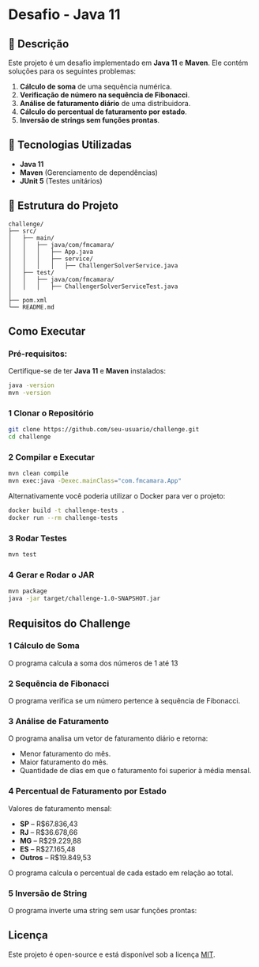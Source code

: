 # Desafio - Java 11

## 📌 Descrição
Este projeto é um desafio implementado em **Java 11** e **Maven**. Ele contém soluções para os seguintes problemas:

1. **Cálculo de soma** de uma sequência numérica.
2. **Verificação de número na sequência de Fibonacci**.
3. **Análise de faturamento diário** de uma distribuidora.
4. **Cálculo do percentual de faturamento por estado**.
5. **Inversão de strings sem funções prontas**.

## 🚀 Tecnologias Utilizadas
- **Java 11**
- **Maven** (Gerenciamento de dependências)
- **JUnit 5** (Testes unitários)

## 📂 Estrutura do Projeto
```
challenge/
├── src/
│   ├── main/
│   │   ├── java/com/fmcamara/
│   │   │   ├── App.java
│   │   │   ├── service/
│   │   │   │   ├── ChallengerSolverService.java
│   ├── test/
│   │   ├── java/com/fmcamara/
│   │   │   ├── ChallengerSolverServiceTest.java
│
├── pom.xml
└── README.md
```

## Como Executar
### Pré-requisitos:
Certifique-se de ter **Java 11** e **Maven** instalados:
```sh
java -version
mvn -version
```


### 1️ Clonar o Repositório
```sh
git clone https://github.com/seu-usuario/challenge.git
cd challenge
```

### 2️ Compilar e Executar
```sh
mvn clean compile
mvn exec:java -Dexec.mainClass="com.fmcamara.App"
```

Alternativamente você poderia utilizar o Docker para ver o projeto:

``` sh
docker build -t challenge-tests .
docker run --rm challenge-tests

```

### 3️ Rodar Testes
```sh
mvn test
```

### 4️ Gerar e Rodar o JAR
```sh
mvn package
java -jar target/challenge-1.0-SNAPSHOT.jar
```

## Requisitos do Challenge
### 1️ Cálculo de Soma
O programa calcula a soma dos números de 1 até 13

### 2️ Sequência de Fibonacci
O programa verifica se um número pertence à sequência de Fibonacci.


### 3️ Análise de Faturamento
O programa analisa um vetor de faturamento diário e retorna:
- Menor faturamento do mês.
- Maior faturamento do mês.
- Quantidade de dias em que o faturamento foi superior à média mensal.

### 4️ Percentual de Faturamento por Estado
Valores de faturamento mensal:
- **SP** – R$67.836,43
- **RJ** – R$36.678,66
- **MG** – R$29.229,88
- **ES** – R$27.165,48
- **Outros** – R$19.849,53

O programa calcula o percentual de cada estado em relação ao total.

### 5️ Inversão de String
O programa inverte uma string sem usar funções prontas:


## Licença
Este projeto é open-source e está disponível sob a licença [MIT](LICENSE).

